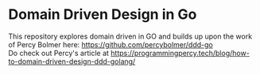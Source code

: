 # Domain Driven Design in Go 
This repository explores domain driven in GO and builds up upon the work of Percy Bolmer here: https://github.com/percybolmer/ddd-go<br/>
Do check out Percy's article at https://programmingpercy.tech/blog/how-to-domain-driven-design-ddd-golang/


